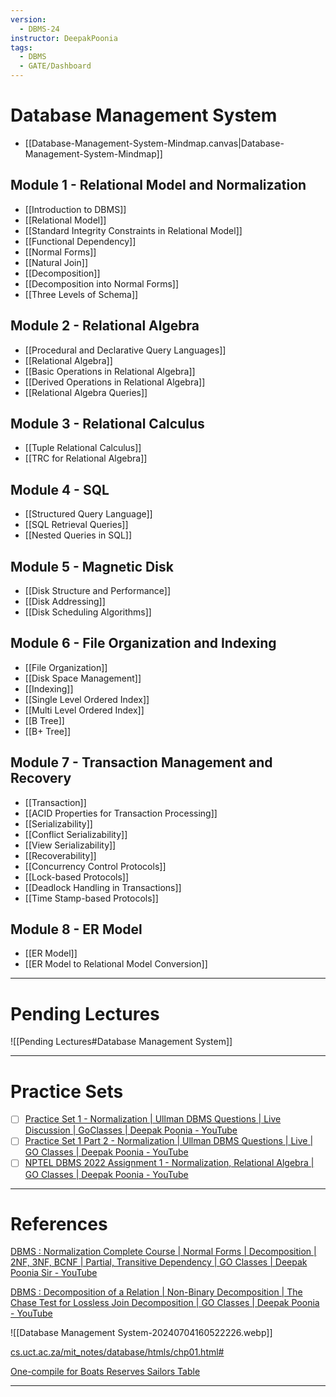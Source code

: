 ```yaml
---
version:
  - DBMS-24
instructor: DeepakPoonia
tags:
  - DBMS
  - GATE/Dashboard
---
```

# Database Management System

- [[Database-Management-System-Mindmap.canvas|Database-Management-System-Mindmap]]

## Module 1 - Relational Model and Normalization

- [[Introduction to DBMS]]
- [[Relational Model]]
- [[Standard Integrity Constraints in Relational Model]]
- [[Functional Dependency]]
- [[Normal Forms]]
- [[Natural Join]]
- [[Decomposition]]
- [[Decomposition into Normal Forms]]
- [[Three Levels of Schema]]

## Module 2 - Relational Algebra

- [[Procedural and Declarative Query Languages]]
- [[Relational Algebra]]
- [[Basic Operations in Relational Algebra]]
- [[Derived Operations in Relational Algebra]]
- [[Relational Algebra Queries]]

## Module 3 - Relational Calculus

- [[Tuple Relational Calculus]]
- [[TRC for Relational Algebra]]

## Module 4 - SQL

- [[Structured Query Language]]
- [[SQL Retrieval Queries]]
- [[Nested Queries in SQL]]

## Module 5 - Magnetic Disk

- [[Disk Structure and Performance]]
- [[Disk Addressing]]
- [[Disk Scheduling Algorithms]]

## Module 6 - File Organization and Indexing

- [[File Organization]]
- [[Disk Space Management]]
- [[Indexing]]
- [[Single Level Ordered Index]]
- [[Multi Level Ordered Index]]
- [[B Tree]]
- [[B+ Tree]]

## Module 7 - Transaction Management and Recovery

- [[Transaction]]
- [[ACID Properties for Transaction Processing]]
- [[Serializability]]
- [[Conflict Serializability]]
- [[View Serializability]]
- [[Recoverability]]
- [[Concurrency Control Protocols]]
- [[Lock-based Protocols]]
- [[Deadlock Handling in Transactions]]
- [[Time Stamp-based Protocols]]

## Module 8 - ER Model

- [[ER Model]]
- [[ER Model to Relational Model Conversion]]

---
# Pending Lectures

![[Pending Lectures#Database Management System]]

---
# Practice Sets

- [ ] [Practice Set 1 - Normalization | Ullman DBMS Questions | Live Discussion | GoClasses | Deepak Poonia - YouTube](https://www.youtube.com/watch?v=2dAWjK4JVco)
- [ ] [Practice Set 1 Part 2 - Normalization | Ullman DBMS Questions | Live | GO Classes | Deepak Poonia - YouTube](https://www.youtube.com/watch?v=EU5O_8wH3Xw)
- [ ] [NPTEL DBMS 2022 Assignment 1 - Normalization, Relational Algebra | GO Classes | Deepak Poonia - YouTube](https://www.youtube.com/watch?v=jp-9OeD-6qw)

---
# References

[DBMS : Normalization Complete Course | Normal Forms | Decomposition | 2NF, 3NF, BCNF | Partial, Transitive Dependency | GO Classes | Deepak Poonia Sir - YouTube](https://www.youtube.com/playlist?list=PLIPZ2_p3RNHhJjQGnZB2jORa0JxLdMp4X)

[DBMS : Decomposition of a Relation | Non-Binary Decomposition | The Chase Test for Lossless Join Decomposition | GO Classes | Deepak Poonia - YouTube](https://www.youtube.com/playlist?list=PLIPZ2_p3RNHjweUdD-fgcdD-oMiylqE9t)

![[Database Management System-20240704160522226.webp]]

[cs.uct.ac.za/mit\_notes/database/htmls/chp01.html#](https://www.cs.uct.ac.za/mit_notes/database/htmls/chp01.html#)

[One-compile for Boats Reserves Sailors Table](https://www.mycompiler.io/view/GPP0ejSCIOW)

---
